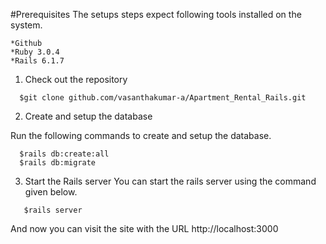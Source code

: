 #Prerequisites
The setups steps expect following tools installed on the system.

    *Github
    *Ruby 3.0.4
    *Rails 6.1.7
    
1. Check out the repository
```
  $git clone github.com/vasanthakumar-a/Apartment_Rental_Rails.git
```
2. Create and setup the database

Run the following commands to create and setup the database.
```
  $rails db:create:all
  $rails db:migrate
```  
3. Start the Rails server
You can start the rails server using the command given below.
```
   $rails server
```
And now you can visit the site with the URL http://localhost:3000
